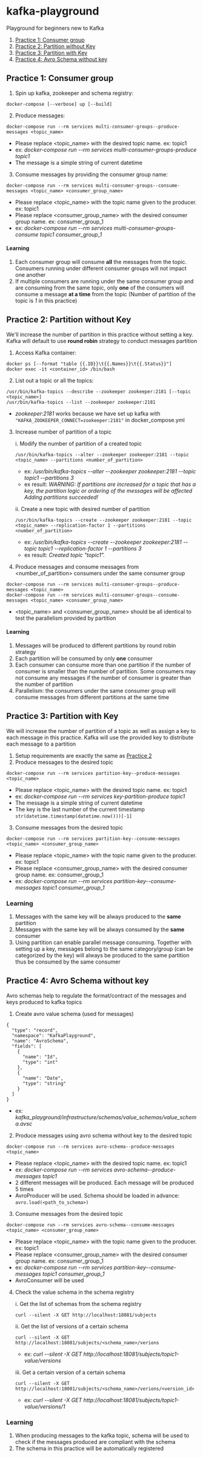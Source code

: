# kafka-playground
Playground for beginners new to Kafka

1. [Practice 1: Consumer group](https://github.com/Ariel-Yu/kafka-palyground#practice-1-consumer-group)
1. [Practice 2: Partition without Key](https://github.com/Ariel-Yu/kafka-palyground#practice-2-partition-without-key)
1. [Practice 3: Partition with Key](https://github.com/Ariel-Yu/kafka-palyground#practice-3-partition-with-key)
1. [Practice 4: Avro Schema without key](https://github.com/Ariel-Yu/kafka-palyground#practice-4-avro-schema-without-key)

## Practice 1: Consumer group

1. Spin up kafka, zookeeper and schema registry:
```
docker-compose [--verbose] up [--build]
```

2. Produce messages: 
```
docker-compose run --rm services multi-consumer-groups--produce-messages <topic_name>
```
- Please replace <topic_name> with the desired topic name. ex: topic1
- ex: _docker-compose run --rm services multi-consumer-groups-produce topic1_ 
- The message is a simple string of current datetime

3. Consume messages by providing the consumer group name: 
```
docker-compose run --rm services multi-consumer-groups--consume-messages <topic_name> <consumer_group_name>
```
- Please replace <topic_name> with the topic name given to the producer. ex: topic1
- Please replace <consumer_group_name> with the desired consumer group name. ex: consumer_group_1
- ex: _docker-compose run --rm services multi-consumer-groups-consume topic1 consumer_group_1_

#### Learning
1. Each consumer group will consume **all** the messages from the topic. Consumers running under different consumer groups will not impact one another
1. If multiple consumers are running under the same consumer group and are consuming from the same topic, only **one** of the consumers will consume a message **at a time** from the topic
(Number of partition of the topic is _1_ in this practice)

## Practice 2: Partition without Key
We'll increase the number of partition in this practice without setting a key. Kafka will default to use **round robin** strategy to conduct messages partition

1. Access Kafka container:
```
docker ps [--format "table {{.ID}}\t{{.Names}}\t{{.Status}}"]
docker exec -it <container_id> /bin/bash
```

2. List out a topic or all the topics:
```
/usr/bin/kafka-topics --describe --zookeeper zookeeper:2181 [--topic <topic_name>]
/usr/bin/kafka-topics --list --zookeeper zookeeper:2181
```
- _zookeeper:2181_ works because we have set up kafka with `"KAFKA_ZOOKEEPER_CONNECT=zookeeper:2181"` in docker_compose.yml

3. Increase number of partition of a topic
 
    i. Modify the number of partition of a created topic
    ```
    /usr/bin/kafka-topics --alter --zookeeper zookeeper:2181 --topic <topic_name> --partitions <number_of_partition>
    ```
    - ex: _/usr/bin/kafka-topics --alter --zookeeper zookeeper:2181 --topic topic1 --partitions 3_
    - ex result: _WARNING: If partitions are increased for a topic that has a key, the partition logic or ordering of the messages will be affected
    Adding partitions succeeded!_

    ii. Create a new topic with desired number of partition
    ```
    /usr/bin/kafka-topics --create --zookeeper zookeeper:2181 --topic <topic_name> --replication-factor 1 --partitions <number_of_partition>
    ```
    - ex: _/usr/bin/kafka-topics --create --zookeeper zookeeper:2181 --topic topic1 --replication-factor 1 --partitions 3_
    - ex result: _Created topic "topic1"._

4. Produce messages and consume messages from <number_of_partition> consumers under the same consumer group
```
docker-compose run --rm services multi-consumer-groups--produce-messages <topic_name>
docker-compose run --rm services multi-consumer-groups--consume-messages <topic_name> <consumer_group_name>
```
- <topic_name> and <consumer_group_name> should be all identical to test the parallelism provided by partition

#### Learning
1. Messages will be produced to different partitions by round robin strategy
1. Each partition will be consumed by only **one** consumer
1. Each consumer can consume more than one partition if the number of consumer is smaller than the number of partition. Some consumers may not consume any messages if the number of consumer is greater than the number of partition
1. Parallelism: the consumers under the same consumer group will consume messages from different partitions at the same time

## Practice 3: Partition with Key
We will increase the number of partition of a topic as well as assign a key to each message in this practice. Kafka will use the provided key to distribute each message to a partition 

1. Setup requirements are exactly the same as [Practice 2](https://github.com/Ariel-Yu/kafka-palyground#practice-2-partition-without-key)
2. Produce messages to the desired topic
```
docker-compose run --rm services partition-key--produce-messages <topic_name>
```
- Please replace <topic_name> with the desired topic name. ex: topic1
- ex: _docker-compose run --rm services key-partition-produce topic1_ 
- The message is a simple string of current datetime
- The key is the last number of the current timestamp `str(datetime.timestamp(datetime.now()))[-1]`

3. Consume messages from the desired topic
```
docker-compose run --rm services partition-key--consume-messages <topic_name> <consumer_group_name>
```
- Please replace <topic_name> with the topic name given to the producer. ex: topic1
- Please replace <consumer_group_name> with the desired consumer group name. ex: consumer_group_1
- ex: _docker-compose run --rm services partition-key--consume-messages topic1 consumer_group_1_

### Learning
1. Messages with the same key will be always produced to the **same** partition
1. Messages with the same key will be always consumed by the **same** consumer
1. Using partition can enable parallel message consuming. Together with setting up a key, messages belong to the same category/group (can be categorized by the key) will always be produced to the same partition thus be consumed by the same consumer

## Practice 4: Avro Schema without key
Avro schemas help to regulate the format/contract of the messages and keys produced to kafka topics

1. Create avro value schema (used for messages)
```
{
  "type": "record",
  "namespace": "KafkaPlayground",
  "name": "AvroSchema",
  "fields": [
    {
      "name": "Id",
      "type": "int"
    },
    {
      "name": "Date",
      "type": "string"
    }
  ]
}
```
- ex: _kafka_playground/infrastructure/schemas/value_schemas/value_schema.avsc_

2. Produce messages using avro schema without key to the desired topic
```
docker-compose run --rm services avro-schema--produce-messages <topic_name>
```
- Please replace <topic_name> with the desired topic name. ex: topic1
- ex: _docker-compose run --rm services avro-schema--produce-messages topic1_
- 2 different messages will be produced. Each message will be produced 5 times
- AvroProducer will be used. Schema should be loaded in advance: `avro.load(<path_to_schema>)`

3. Consume messages from the desired topic
```
docker-compose run --rm services avro-schema--consume-messages <topic_name> <consumer_group_name>
```
- Please replace <topic_name> with the topic name given to the producer. ex: topic1
- Please replace <consumer_group_name> with the desired consumer group name. ex: consumer_group_1
- ex: _docker-compose run --rm services partition-key--consume-messages topic1 consumer_group_1_
- AvroConsumer will be used

4. Check the value schema in the schema registry

    i. Get the list of schemas from the schema registry
    ```
    curl --silent -X GET http://localhost:18081/subjects
    ```
    
    ii. Get the list of versions of a certain schema
    ```
    curl --silent -X GET http://localhost:18081/subjects/<schema_name>/verions
    ```
    - ex: _curl --silent -X GET http://localhost:18081/subjects/topic1-value/versions_
    
    iii. Get a certain version of a certain schema
    ```
    curl --silent -X GET http://localhost:18081/subjects/<schema_name>/verions/<version_id>
    ```
    - ex: _curl --silent -X GET http://localhost:18081/subjects/topic1-value/versions/1_

### Learning
1. When producing messages to the kafka topic, schema will be used to check if the messages produced are compliant with the schema
1. The schema in this practice will be automatically registered
